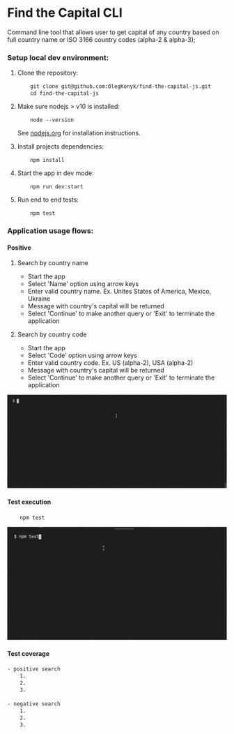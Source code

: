 # Find the Capital CLI

Command line tool that allows user to get capital of any country based on full country name or ISO 3166 country codes (alpha-2 & alpha-3);

### Setup local dev environment:

1. Clone the repository:

    ```
        git clone git@github.com:OlegKonyk/find-the-capital-js.git
        cd find-the-capital-js
    ```

2. Make sure nodejs > v10 is installed:
    ```
        node --version
    ``` 

    See [nodejs.org](https://nodejs.org/) for installation instructions.

3. Install projects dependencies:
    ```
        npm install
    ```

4. Start the app in dev mode: 
    ```
        npm run dev:start 
    ```

5. Run end to end tests:
    ```
        npm test 
    ```

### Application usage flows:

#### Positive

1. Search by country name

    - Start the app
    - Select 'Name' option using arrow keys
    - Enter valid country name. Ex. Unites States of America, Mexico, Ukraine 
    - Message with country's capital will be returned
    - Select 'Continue' to make another query or 'Exit' to terminate the application

1. Search by country code

    - Start the app
    - Select 'Code' option using arrow keys
    - Enter valid country code. Ex. US (alpha-2), USA (alpha-2)
    - Message with country's capital will be returned
    - Select 'Continue' to make another query or 'Exit' to terminate the application

![usage_positive]

[usage_positive]: https://raw.githubusercontent.com/OlegKonyk/find-the-capital-js/master/images/usage_positive.gif 


#### Test execution
    
```
    npm test 
```

![running_e2e_tests]

[running_e2e_tests]: https://raw.githubusercontent.com/OlegKonyk/find-the-capital-js/master/images/running_e2e_tests.gif

#### Test coverage

    - positive search
        1.
        2.
        3.

    - negative search
        1.
        2.
        3.